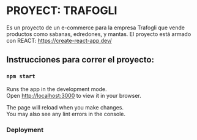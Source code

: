 # PROYECT: TRAFOGLI 

Es un proyecto de un e-commerce para la empresa Trafogli que vende productos como sabanas, edredones, y mantas.
El proyecto está armado con REACT:  https://create-react-app.dev/ 

## Instrucciones para correr el proyecto:

### `npm start`

Runs the app in the development mode.\
Open [http://localhost:3000](http://localhost:3000) to view it in your browser.

The page will reload when you make changes.\
You may also see any lint errors in the console.

### Deployment


